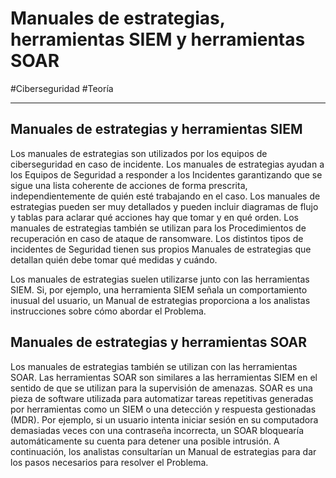 # Manuales de estrategias, herramientas SIEM y herramientas SOAR
#Ciberseguridad #Teoría 

---
## Manuales de estrategias y herramientas SIEM

Los manuales de estrategias son utilizados por los equipos de ciberseguridad en caso de incidente. Los manuales de estrategias ayudan a los Equipos de Seguridad a responder a los Incidentes garantizando que se sigue una lista coherente de acciones de forma prescrita, independientemente de quién esté trabajando en el caso. Los manuales de estrategias pueden ser muy detallados y pueden incluir diagramas de flujo y tablas para aclarar qué acciones hay que tomar y en qué orden. Los manuales de estrategias también se utilizan para los Procedimientos de recuperación en caso de ataque de ransomware. Los distintos tipos de incidentes de Seguridad tienen sus propios Manuales de estrategias que detallan quién debe tomar qué medidas y cuándo.

Los manuales de estrategias suelen utilizarse junto con las herramientas SIEM. Si, por ejemplo, una herramienta SIEM señala un comportamiento inusual del usuario, un Manual de estrategias proporciona a los analistas instrucciones sobre cómo abordar el Problema.

## Manuales de estrategias y herramientas SOAR

Los manuales de estrategias también se utilizan con las herramientas SOAR. Las herramientas SOAR son similares a las herramientas SIEM en el sentido de que se utilizan para la supervisión de amenazas. SOAR es una pieza de software utilizada para automatizar tareas repetitivas generadas por herramientas como un SIEM o una detección y respuesta gestionadas (MDR). Por ejemplo, si un usuario intenta iniciar sesión en su computadora demasiadas veces con una contraseña incorrecta, un SOAR bloquearía automáticamente su cuenta para detener una posible intrusión. A continuación, los analistas consultarían un Manual de estrategias para dar los pasos necesarios para resolver el Problema.